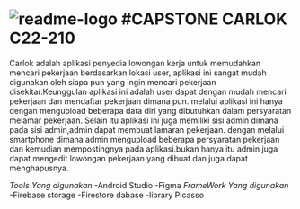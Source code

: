 ![readme-logo](https://user-images.githubusercontent.com/109987104/206910118-277b3a3d-a5fe-43f1-80c2-4cdfec8782e8.jpeg)
#CAPSTONE CARLOK C22-210
==
 Carlok adalah aplikasi penyedia lowongan kerja untuk  memudahkan mencari pekerjaan berdasarkan lokasi user,  aplikasi ini sangat mudah digunakan oleh  siapa pun yang ingin mencari pekerjaan disekitar.Keunggulan aplikasi ini adalah user dapat dengan mudah mencari pekerjaan dan mendaftar pekerjaan dimana pun.
 melalui aplikasi ini hanya dengan mengupload beberapa data diri yang dibutuhkan dalam persyaratan melamar pekerjaan. 
Selain itu aplikasi ini juga memiliki sisi admin dimana pada sisi admin,admin dapat membuat lamaran pekerjaan. dengan melalui smartphone dimana admin mengupload beberapa persyaratan pekerjaan dan kemudian mempostingnya pada aplikasi.bukan hanya itu admin juga dapat mengedit lowongan pekerjaan yang dibuat dan juga dapat menghapusnya.

*Tools Yang digunakan*
-Android Studio
-Figma
*FrameWork Yang digunakan*
-Firebase storage
-Firestore dabase
-library Picasso
